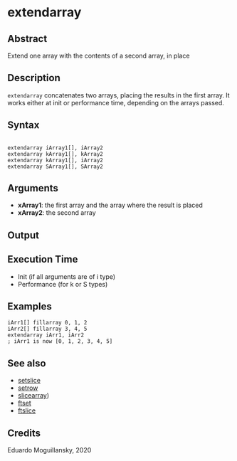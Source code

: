 # extendarray

## Abstract

Extend one array with the contents of a second array, in place

## Description

`extendarray` concatenates two arrays, placing the results in the first array. It works either at init or performance time, depending on the arrays passed.

## Syntax

```csound

extendarray iArray1[], iArray2
extendarray kArray1[], kArray2
extendarray kArray1[], iArray2
extendarray SArray1[], SArray2

```

## Arguments

* **xArray1**: the first array and the array where the result is placed
* **xArray2**: the second array

## Output

## Execution Time

* Init (if all arguments are of i type)
* Performance (for k or S types)

## Examples

```csound
iArr1[] fillarray 0, 1, 2
iArr2[] fillarray 3, 4, 5
extendarray iArr1, iArr2
; iArr1 is now [0, 1, 2, 3, 4, 5]
```

## See also

* [setslice](setslice.md)
* [setrow](http://www.csound.com/docs/manual/html/setrow.html)
* [slicearray](http://www.csound.com/docs/manual/html/slicearray.html))
* [ftset](http://www.csound.com/docs/manual/html/ftset.html)
* [ftslice](http://www.csound.com/docs/manual/html/ftslice.html)

## Credits

Eduardo Moguillansky, 2020
